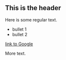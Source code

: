 ## This is the header		

Here is some regular text.

* bullet 1
* bullet 2

[link to Google](http://www.google.com)

More text.